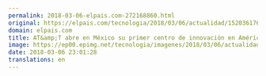 ```yaml
---
permalink: 2018-03-06-elpais.com-272168860.html
original: https://elpais.com/tecnologia/2018/03/06/actualidad/1520361761_024473.html#?ref=rss&format=simple&link=link
domain: elpais.com
title: AT&amp;T abre en México su primer centro de innovación en América Latina
image: https://ep00.epimg.net/tecnologia/imagenes/2018/03/06/actualidad/1520361761_024473_1520362128_rrss_normal.jpg
date: 2018-03-06 23:01:28
translations: en
---
```


